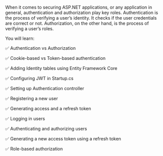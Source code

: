 
When it comes to securing ASP.NET applications, or any application in general, authentication and authorization play key roles. Authentication is the process of verifying a user’s identity. It checks if the user credentials are correct or not. Authorization, on the other hand, is the process of verifying a user’s roles. 

You will learn:

✅ Authentication vs Authorization

✅ Cookie-based vs Token-based authentication

✅ Adding Identity tables using Entity Framework Core

✅ Configuring JWT in Startup.cs

✅ Setting up Authentication controller

✅ Registering a new user

✅ Generating access and a refresh token

✅ Logging in users

✅ Authenticating and authorizing users

✅ Generating a new access token using a refresh token

✅ Role-based authorization
